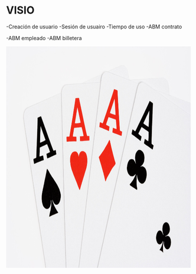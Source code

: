 # VISIO
-Creación de usuario
-Sesión de usuairo
-Tiempo de uso
-ABM contrato

-ABM empleado
-ABM billetera



<img src="carta.jpeg" alt="Girl in a jacket" width="500" height="600">
